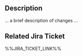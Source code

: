 ## Description

... a brief description of changes ...

## Related Jira Ticket

<!-- Do not replace, this will be replaced with the actual jira ticket link -->

%%JIRA_TICKET_LINK%%
